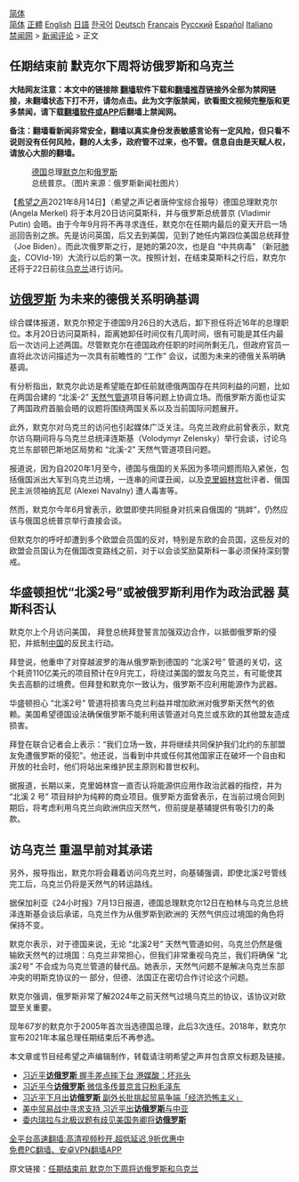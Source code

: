  <!-- 面包屑导航 --> <div class="breadcrumb"><!-- GTranslate: https://gtranslate.io/ -->  <div class="switcher notranslate">  <div class="selected">  <a href="#" onclick="return false;"> 简体</a>  </div>  <div class="option">  <a href="https://www.bannedbook.org" onclick="doGTranslate('zh-CN|zh-CN');jQuery('div.switcher div.selected a').html(jQuery(this).html());return false;" title="简体中文" class="nturl selected"> 简体</a>  <a href="https://www.bannedbook.org/zh-tw/" onclick="doGTranslate('zh-CN|zh-TW');jQuery('div.switcher div.selected a').html(jQuery(this).html());return false;" title="繁體中文" class="nturl"> 正體</a>  <a href="https://www.bannedbook.org/en/" onclick="doGTranslate('zh-CN|en');jQuery('div.switcher div.selected a').html(jQuery(this).html());return false;" title="English" class="nturl"> English</a>  <a href="https://www.bannedbook.org/ja/" onclick="doGTranslate('zh-CN|ja');jQuery('div.switcher div.selected a').html(jQuery(this).html());return false;" title="日本語" class="nturl"> 日語</a>  <a href="https://www.bannedbook.org/ko/" onclick="doGTranslate('zh-CN|ko');jQuery('div.switcher div.selected a').html(jQuery(this).html());return false;" title="한국어" class="nturl"> 한국어</a>  <a href="https://www.bannedbook.org/de/" onclick="doGTranslate('zh-CN|de');jQuery('div.switcher div.selected a').html(jQuery(this).html());return false;" title="Deutsch" class="nturl"> Deutsch</a>  <a href="https://www.bannedbook.org/fr/" onclick="doGTranslate('zh-CN|fr');jQuery('div.switcher div.selected a').html(jQuery(this).html());return false;" title="Français" class="nturl"> Français</a>  <a href="https://www.bannedbook.org/ru/" onclick="doGTranslate('zh-CN|ru');jQuery('div.switcher div.selected a').html(jQuery(this).html());return false;" title="Русский" class="nturl"> Русский</a>  <a href="https://www.bannedbook.org/es/" onclick="doGTranslate('zh-CN|es');jQuery('div.switcher div.selected a').html(jQuery(this).html());return false;" title="Español" class="nturl"> Español</a>  <a href="https://www.bannedbook.org/it/" onclick="doGTranslate('zh-CN|it');jQuery('div.switcher div.selected a').html(jQuery(this).html());return false;" title="Italiano" class="nturl"> Italiano</a>  </div>  </div>      <div class='breadcrumb-sub'><!-- Breadcrumb NavXT 6.3.0 --> <a href="https://www.bannedbook.org/" class="home">禁闻网</a> &gt; <a href="https://www.bannedbook.org/bnews/comments/" class="category">新闻评论</a> &gt; 正文</div></div><h2>任期结束前 默克尔下周将访俄罗斯和乌克兰</h2> <p class="notice"><b>大陆网友注意：本文中的链接除 <a href="https://github.com/bannedbook/fanqiang" >翻墙</a>软件下载和<a href="https://github.com/killgcd/justmysocks/blob/master/README.md">翻墙推荐</a>链接外全部为禁网链接，未翻墙状态下打不开，请勿点击。此为文字版禁闻，欲看图文视频完整版和更多禁闻，请下载<a href="https://github.com/bannedbook/fanqiang">翻墙软件或APP</a>后翻墙上禁闻网。</p><p>备注：翻墙看新闻非常安全，翻墙以真实身份发表敏感言论有一定风险，但只看不说则没有任何风险，翻的人太多，政府管不过来，也不管。信息自由是天赋人权，请放心大胆的翻墙。</b></p>  <div class="entry"> <figure> <p><figcaption><a href="https://www.bannedbook.org/bnews/tag/%e5%be%b7%e5%9b%bd/" class="st_tag internal_tag" rel="tag" title="标签 德国 下的日志">德国</a>总理<a href="https://www.bannedbook.org/bnews/tag/%e9%bb%98%e5%85%8b%e5%b0%94/" class="st_tag internal_tag" rel="tag" title="标签 默克尔 下的日志">默克尔</a>和<a href="https://www.bannedbook.org/bnews/tag/%e4%bf%84%e7%bd%97%e6%96%af/" class="st_tag internal_tag" rel="tag" title="标签 俄罗斯 下的日志">俄罗斯</a>总统普京。（图片来源：俄罗斯新闻社图片）</figcaption></figure> <p>【<span class='wp_keywordlink_affiliate'><a href="https://www.soundofhope.org" title="希望之声" target="_blank">希望之声</a></span>2021年8月14日】（希望之声记者唐仲宝综合报导）德国总理默克尔 (Angela Merkel) 将于本月20日访问莫斯科，并与俄罗斯总统普京 (Vladimir Putin) 会晤。由于今年9月将不再寻求连任，默克尔在任期内最后的夏天开启一场巡回告别之旅。先是访问英国，后又去到美国，见到了她任内第四位美国总统拜登（Joe Biden）。而此次俄罗斯之行，是她的第20次，也是自 “中共病毒” （新冠<a href="https://www.bannedbook.org/bnews/tag/%e8%82%ba%e7%82%8e/" class="st_tag internal_tag" rel="tag" title="标签 肺炎 下的日志">肺炎</a>，COVId-19）大流行以后的第一次。按照计划，在结束莫斯科之行后，默克尔还将于22日前往<a href="https://www.bannedbook.org/bnews/tag/%e4%b9%8c%e5%85%8b%e5%85%b0/" class="st_tag internal_tag" rel="tag" title="标签 乌克兰 下的日志">乌克兰</a>进行访问。</p> <h2><strong><a href="https://www.bannedbook.org/bnews/tag/%E8%AE%BF%E4%BF%84%E7%BD%97%E6%96%AF/" class="st_tag internal_tag" rel="tag" title="标签 访俄罗斯 下的日志">访俄罗斯</a> 为未来的德俄关系明确基调</strong></h2> <p>综合媒体报道，默克尔预定于德国9月26日的大选后，卸下担任将近16年的总理职位。本月20日访问莫斯科，距离她卸任时间仅有几周时间，很有可能是其任内最后一次访问上述两国。尽管默克尔在德国政府任职的时间所剩无几，但政府官员一直将此次访问描述为一次具有前瞻性的 “工作” 会议，试图为未来的德俄关系明确基调。</p> <p>有分析指出，默克尔此访是希望能在卸任前就德俄两国存在共同利益的问题，比如在两国合建的 “北溪-2” <a href="https://www.bannedbook.org/bnews/tag/%e5%a4%a9%e7%84%b6%e6%b0%94/" class="st_tag internal_tag" rel="tag" title="标签 天然气 下的日志">天然气</a><a href="https://www.bannedbook.org/bnews/tag/%E7%AE%A1%E9%81%93/" class="st_tag internal_tag" rel="tag" title="标签 管道 下的日志">管道</a>项目等问题上协调立场。而俄罗斯方面也证实了两国政府首脑会晤的议题将围绕两国关系以及当前国际问题展开。</p> <p>此外，默克尔对乌克兰的访问也引起媒体广泛关注。乌克兰政府此前曾表示，默克尔访乌期间将与乌克兰总统泽连斯基（Volodymyr Zelensky）举行会谈，讨论乌克兰东部顿巴斯地区局势和 “北溪-2” 天然气管道项目问题。</p> <p>报道说，因为自2020年1月至今，德国与俄国的关系因为多项问题而陷入紧张，包括俄国派出大军到乌克兰边境，一连串的间谍丑闻，以及<span class='wp_keywordlink'><a href="https://www.bannedbook.org/forum2/topic1172.html" title="克里姆林宫秘史——斯大林情妇的回忆" target="_blank">克里姆林宫</a></span>批评者、俄国民主派领袖纳瓦尼 (Alexei Navalny) 遭人毒害等。</p>  <p>然而，默克尔今年6月曾表示，欧盟即使共同挺身对抗来自俄国的 “挑衅”，仍然应该与俄国总统普京举行直接会谈。</p> <p>但默克尔的呼吁却遭到多个欧盟会员国的反对，特别是东欧的会员国，这些反对的欧盟会员国认为在俄国改变路线之前，对于以会谈奖励莫斯科一事必须保持深刻警戒。</p> <h2><strong>华盛顿担忧“北溪2号”或被俄罗斯利用作为政治武器 莫斯科否认</strong></h2> <p>默克尔上个月访问美国， 拜登总统拜登誓言加强双边合作，以抵御俄罗斯的侵犯，并抵制<span class='wp_keywordlink_affiliate'><a href="https://www.bannedbook.org/" title="中国" target="_blank">中国</a></span>的反民主行动。</p> <p>拜登说，他重申了对穿越波罗的海从俄罗斯到德国的 “北溪2号” 管道的关切，这个耗资110亿美元的项目预计在9月完工，将绕过美国的盟友乌克兰，有可能使其失去高额的过境费。但拜登和默克尔一致认为，俄罗斯不应利用能源作为武器。</p> <p>华盛顿担心 “北溪2号” 管道将损害乌克兰利益并增加欧洲对俄罗斯天然气的依赖。美国希望德国设法确保俄罗斯不能利用该管道对乌克兰或东欧的其他盟友造成损害。</p>  <p>拜登在联合记者会上表示：“我们立场一致，并将继续共同保护我们北约的东部盟友免遭俄罗斯的侵犯”。他还说，当看到中共或任何其他国家正在破坏一个自由和开放的社会时，他们将站出来维护民主原则和普世权利。</p> <p>据报道，长期以来，克里姆林宫一直否认将能源供应用作政治武器的指控，并为 “北溪 2 号” 项目辩护为纯粹的商业项目。俄罗斯方面曾表示，在当前过境合同到期后，将考虑利用乌克兰向欧洲供应天然气，但前提是基辅提供有吸引力的条款。 </p> <h2><strong>访乌克兰 重温早前对其承诺</strong></h2> <p>另外，报导指出，默克尔将会藉着访问乌克兰时，向基辅强调，即使北溪2号管线完工后，乌克兰仍将是天然气的转运路线。</p> <p>据保加利亚《24小时报》7月13日报道，德国总理默克尔12日在柏林与乌克兰总统泽连斯基会谈后承诺，乌克兰作为从俄罗斯到欧洲的 天然气供应过境国的角色将保持不变。 </p> <p>默克尔表示，对于德国来说，无论 “北溪2号” 天然气管道如何，乌克兰仍然是俄输欧天然气的过境国：乌克兰非常担心，但我们非常重视乌克兰，我们将确保 “北溪2号” 不会成为乌克兰管道的替代品。她表示，天然气问题不是解决乌克兰东部冲突的明斯克协议的一 部分，但德、法国正在密切合作讨论这个问题。</p>  <p>默克尔强调，俄罗斯非常了解2024年之前天然气过境乌克兰的协议，该协议对欧盟至关重要。</p> <p>现年67岁的默克尔于2005年首次当选德国总理，此后3次连任。2018年，默克尔宣布2021年本届总理任期结束后不再参选。</p> <p>本文章或节目经希望之声编辑制作，转载请注明希望之声并包含原文标题及链接。 </p> <ul class='op-related-articles' title='相关阅读'> <li><a href='https://www.bannedbook.org/bnews/worldnews/20190609/1140660.html' target='_blank'>习近平<b>访俄罗斯</b> 握手差点摔下台 港媒酸：坏兆头</a></li> <li><a href='https://www.bannedbook.org/bnews/baitai/20190605/1139028.html' target='_blank'>习近平今<b>访俄罗斯</b> 微信多传普京言只粉毛泽东</a></li> <li><a href='https://www.bannedbook.org/bnews/headline/20190530/1135999.html' target='_blank'>习近平下月出<b>访俄罗斯</b>   副外长批挑起贸易争端「经济恐怖主义」</a></li> <li><a href='https://www.bannedbook.org/bnews/headline/20190529/1135567.html' target='_blank'>美中贸易战中寻求支持 习近平出<b>访俄罗斯</b>与中亚</a></li> <li><a href='https://www.bannedbook.org/bnews/baitai/20190507/1124508.html' target='_blank'>委内瑞拉与北极议题有歧见美国务卿将<b>访俄罗斯</b></a></li> </ul> <p class="texttj"> <a href="https://github.com/bannedbook/fanqiang/wiki/V2ray%E6%9C%BA%E5%9C%BA" target="_blank">全平台高速翻墙:高清视频秒开,超低延迟,9折优惠中</a><br/> <a href="https://github.com/bannedbook/fanqiang/wiki/%E7%A6%81%E9%97%BB%E7%BD%91%E5%AE%89%E5%8D%93%E7%BF%BB%E5%A2%99%E6%96%B0%E9%97%BBAPP" target="_blank">免费PC翻墙、安卓VPN翻墙APP</a></p><p>原文链接：<a class="src_link"  href="https://www.soundofhope.org/post/535439" target="_blank">任期结束前 默克尔下周将访俄罗斯和乌克兰</a></p> <a name='sharetosocial'></a>  <div style="margin-bottom:5px;padding-bottom:5px;clear:both"> <div id="archive-pix-1" class="banner-ads"> <!-- AuctionX Display platform tag START --> <div id="26318x728x90x621x_ADSLOT2" clicktrack="%%CLICK_URL_ESC%%"></div> <!-- AuctionX Display platform tag END --> </div> <div id="archive-pix-2" class="banner-ads"> <!-- AuctionX Display platform tag START --> <div id="26315x300x250x621x_ADSLOT2" clicktrack="%%CLICK_URL_ESC%%"></div> <!-- AuctionX Display platform tag END --> </div> </div>  <div id="archive-pix-1" class="banner-ads"> <!-- AuctionX Display platform tag START --> <div id="26318x728x90x621x_ADSLOT3" clicktrack="%%CLICK_URL_ESC%%"></div> <!-- AuctionX Display platform tag END --> </div> </div><!--END ENTRY--> 